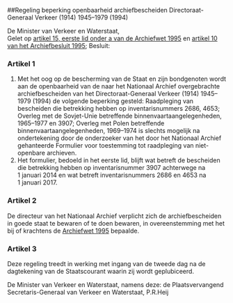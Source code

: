 <meta http-equiv='Content-Type' content='text/html; charset=utf-8' />

##Regeling beperking openbaarheid archiefbescheiden Directoraat-Generaal Verkeer (1914) 1945–1979 (1994)

De Minister van Verkeer en Waterstaat,  
Gelet op [artikel 15, eerste lid onder a van de Archiefwet 1995](../../../../../../../../wet/archiefwet/1995/BWBR0007376/README.md) en [artikel 10 van het Archiefbesluit 1995](../../../../../../../../AMvB/archiefbesluit/1995/BWBR0007748/README.md);
Besluit:    

### Artikel  1  

1.  Met het oog op de bescherming van de Staat en zijn bondgenoten wordt aan de openbaarheid van de naar het Nationaal Archief overgebrachte archiefbescheiden van het Directoraat-Generaal Verkeer (1914) 1945–1979 (1994) de volgende beperking gesteld: Raadpleging van bescheiden die betrekking hebben op inventarisnummers 2686, 4653; Overleg met de Sovjet-Unie betreffende binnenvaartaangelegenheden, 1965–1977 en 3907; Overleg met Polen betreffende binnenvaartaangelegenheden, 1969–1974 is slechts mogelijk na ondertekening door de onderzoeker van het door het Nationaal Archief gehanteerde Formulier voor toestemming tot raadpleging van niet-openbare archieven.   
2.  Het formulier, bedoeld in het eerste lid, blijft wat betreft de bescheiden die betrekking hebben op inventarisnummer 3907 achterwege na 1 januari 2014 en wat betreft inventarisnummers 2686 en 4653 na 1 januari 2017.   

### Artikel  2  

De directeur van het Nationaal Archief verplicht zich de archiefbescheiden in goede staat te bewaren of te doen bewaren, in overeenstemming met het bij of krachtens de [Archiefwet 1995](../../../../../../../../wet/archiefwet/1995/BWBR0007376/README.md) bepaalde.  

### Artikel  3  

Deze regeling treedt in werking met ingang van de tweede dag na de dagtekening van de Staatscourant waarin zij wordt geplubiceerd.  

De 
Minister van Verkeer en Waterstaat, namens deze: de 
Plaatsvervangend Secretaris-Generaal van Verkeer en Waterstaat, 
P.R.Heij   
